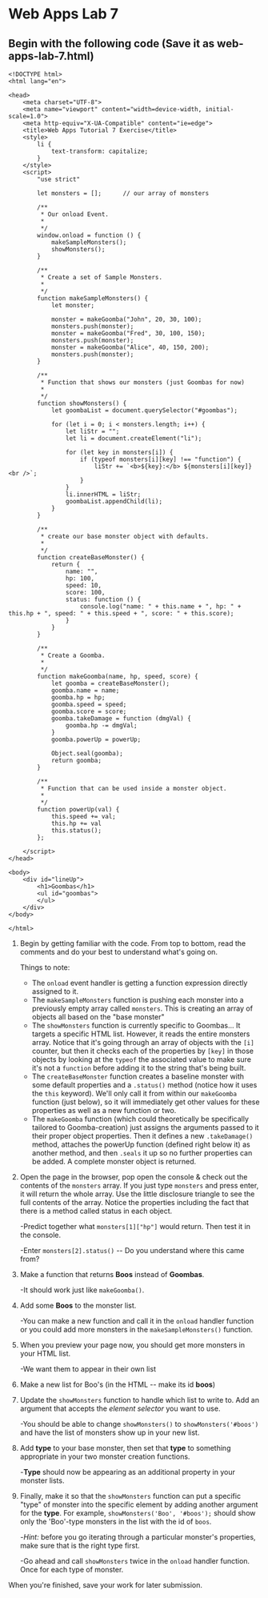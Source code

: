 # Web Apps Lab 7

## Begin with the following code (Save it as web-apps-lab-7.html)
```
<!DOCTYPE html>
<html lang="en">

<head>
    <meta charset="UTF-8">
    <meta name="viewport" content="width=device-width, initial-scale=1.0">
    <meta http-equiv="X-UA-Compatible" content="ie=edge">
    <title>Web Apps Tutorial 7 Exercise</title>
    <style>
        li {
            text-transform: capitalize;
        }
    </style>
    <script>
        "use strict"

        let monsters = [];      // our array of monsters

        /**
         * Our onload Event.
         * 
         */
        window.onload = function () {
            makeSampleMonsters();
            showMonsters();
        }

        /**
         * Create a set of Sample Monsters.
         * 
         */
        function makeSampleMonsters() {
            let monster;

            monster = makeGoomba("John", 20, 30, 100);
            monsters.push(monster);
            monster = makeGoomba("Fred", 30, 100, 150);
            monsters.push(monster);
            monster = makeGoomba("Alice", 40, 150, 200);
            monsters.push(monster);
        }

        /**
         * Function that shows our monsters (just Goombas for now)
         * 
         */
        function showMonsters() {
            let goombaList = document.querySelector("#goombas");

            for (let i = 0; i < monsters.length; i++) {
                let liStr = "";
                let li = document.createElement("li");

                for (let key in monsters[i]) {
                    if (typeof monsters[i][key] !== "function") {
                        liStr += `<b>${key}:</b> ${monsters[i][key]}<br />`;
                    }
                }
                li.innerHTML = liStr;
                goombaList.appendChild(li);
            }
        }

        /**
         * create our base monster object with defaults.
         * 
         */
        function createBaseMonster() {
            return {
                name: "",
                hp: 100,
                speed: 10,
                score: 100,
                status: function () {
                    console.log("name: " + this.name + ", hp: " + this.hp + ", speed: " + this.speed + ", score: " + this.score);
                }
            }
        }

        /**
         * Create a Goomba.
         * 
         */
        function makeGoomba(name, hp, speed, score) {
            let goomba = createBaseMonster();
            goomba.name = name;
            goomba.hp = hp;
            goomba.speed = speed;
            goomba.score = score;
            goomba.takeDamage = function (dmgVal) {
                goomba.hp -= dmgVal;
            }
            goomba.powerUp = powerUp;

            Object.seal(goomba);
            return goomba;
        }

        /**
         * Function that can be used inside a monster object.
         * 
         */
        function powerUp(val) {
            this.speed += val;
            this.hp += val
            this.status();
        };

    </script>
</head>

<body>
    <div id="lineUp">
        <h1>Goombas</h1>
        <ul id="goombas">
        </ul>
    </div>
</body>

</html>
```


1. Begin by getting familiar with the code.  From top to bottom, read the comments and do your best to understand what's going on.
		
	Things to note:
	- The `onload` event handler is getting a function expression directly assigned to it.
	- The `makeSampleMonsters` function is pushing each monster into a previously empty array called `monsters`.  This is creating an array of objects all based on the "base monster"
	- The `showMonsters` function is currently specific to Goombas... It targets a specific HTML list.  However, it reads the entire monsters array.  Notice that it's going through an array of objects with the `[i]` counter, but then it checks each of the properties by `[key]` in those objects by looking at the `typeof` the associated value to make sure it's not a `function` before adding it to the string that's being built.
	- The `createBaseMonster` function creates a baseline monster with some default properties and a `.status()` method (notice how it uses the `this` keyword).  We'll only call it from within our `makeGoomba` function (just below), so it will immediately get other values for these properties as well as a new function or two.
	- The `makeGoomba` function (which could theoretically be specifically tailored to Goomba-creation) just assigns the arguments passed to it their proper object properties.  Then it defines a new `.takeDamage()` method, attaches the powerUp function (defined right below it) as another method, and then `.seals` it up so no further properties can be added.  A complete monster object is returned.
			
2. Open the page in the browser, pop open the console & check out the contents of the `monsters` array.  If you just type `monsters` and press enter, it will return the whole array.  Use the little disclosure triangle to see the full contents of the array.  Notice the properties including the fact that there is a method called status in each object.
		
	-Predict together what `monsters[1]["hp"]` would return.  Then test it in the console.

	-Enter `monsters[2].status()` -- Do you understand where this came from?
			
2. Make a function that returns **Boos** instead of **Goombas**. 

	-It should work just like `makeGoomba()`.
			
3. Add some **Boos** to the monster list.
		
	-You can make a new function and call it in the `onload` handler function or you could add more monsters in the `makeSampleMonsters()` function.

4. When you preview your page now, you should get more monsters in your HTML list.
			
	-We want them to appear in their own list

5. Make a new list for Boo's (in the HTML -- make its id **boos**) 
		
6. Update the `showMonsters` function to handle which list to write to. Add an argument that accepts the *element selector* you want to use.
		
	-You should be able to change `showMonsters()` to `showMonsters('#boos')` and have the list of monsters show up in your new list.
	
7. Add **type** to your base monster, then set that **type** to something appropriate in your two monster creation functions.
		
	-**Type** should now be appearing as an additional property in your monster lists.

8. Finally, make it so that the `showMonsters` function can put a specific "type" of monster into the specific element by adding another argument for the **type**.  For example, `showMonsters('Boo', '#boos');` should show only the 'Boo'-type monsters in the list with the id of `boos`.
		
	-*Hint:* before you go iterating through a particular monster's properties, make sure that is the right type first. 

	-Go ahead and call `showMonsters` twice in the `onload` handler function. Once for each type of monster.



When you're finished, save your work for later submission.
